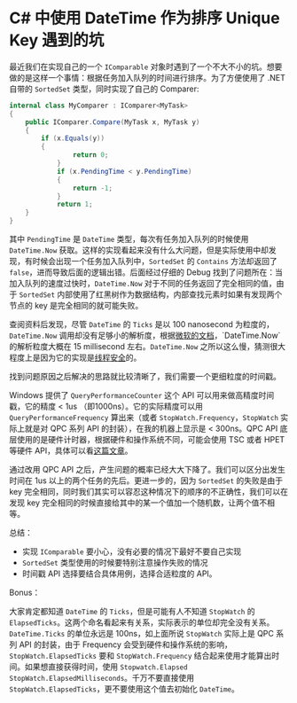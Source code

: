 C# 中使用 DateTime 作为排序 Unique Key 遇到的坑
===========================================

最近我们在实现自己的一个 `IComparable` 对象时遇到了一个不大不小的坑。想要做的是这样一个事情：根据任务加入队列的时间进行排序。为了方便使用了 .NET 自带的 `SortedSet` 类型，同时实现了自己的 Comparer:

```csharp
internal class MyComparer : IComparer<MyTask>
{
    public IComparer.Compare(MyTask x, MyTask y)
    {
        if (x.Equals(y))
        {
        		return 0;
        	}
        	if (x.PendingTime < y.PendingTime)
        	{
        		return -1;
        	}
        	return 1;
    }
}
```

其中 `PendingTime` 是 `DateTime` 类型，每次有任务加入队列的时候使用 `DateTime.Now` 获取。这样的实现看起来没有什么大问题，但是实际使用中却发现，有时候会出现一个任务加入队列中，`SortedSet` 的 `Contains` 方法却返回了 `false`，进而导致后面的逻辑出错。后面经过仔细的 Debug 找到了问题所在：当加入队列的速度过快时，`DateTime.Now` 对于不同的任务返回了完全相同的值，由于 `SortedSet` 内部使用了红黑树作为数据结构，内部查找元素时如果有发现两个节点的 key 是完全相同的就可能失败。

查阅资料后发现，尽管 `DateTime` 的 `Ticks` 是以 100 nanosecond 为粒度的，`DateTime.Now` 调用却没有足够小的解析度，根据[微软的文档](https://msdn.microsoft.com/en-us/library/system.datetime.now(v=vs.110).aspx)，`DateTime.Now` 的解析粒度大概在 15 millisecond 左右。`DateTime.Now` 之所以这么慢，猜测很大程度上是因为它的实现是[线程安全](http://stackoverflow.com/q/26144436)的。

找到问题原因之后解决的思路就比较清晰了，我们需要一个更细粒度的时间戳。

Windows 提供了 `QueryPerformanceCounter` 这个 API 可以用来做高精度时间戳，它的精度 < 1us （即1000ns）。它的实际精度可以用 `QueryPerformanceFrequency` 算出来（或者 `StopWatch.Frequency`，`StopWatch` 实际上就是对 QPC 系列 API 的封装），在我的机器上显示是 < 300ns。QPC API 底层使用的是硬件计时器，根据硬件和操作系统不同，可能会使用 TSC 或者 HPET 等硬件 API，具体可以看[这篇文章](http://aakinshin.net/en/blog/dotnet/stopwatch/)。

通过改用 QPC API 之后，产生问题的概率已经大大下降了。我们可以区分出发生时间在 1us 以上的两个任务的先后。更进一步的，因为 `SortedSet` 的失败是由于 key 完全相同，同时我们其实可以容忍这种情况下的顺序的不正确性，我们可以在发现 key 完全相同的时候直接给其中的某一个值加一个随机数，让两个值不相等。

总结：

* 实现 `IComparable` 要小心，没有必要的情况下最好不要自己实现
* `SortedSet` 类型使用的时候要特别注意操作失败的情况
* 时间戳 API 选择要结合具体用例，选择合适粒度的 API。

Bonus：

大家肯定都知道 `DateTime` 的 `Ticks`，但是可能有人不知道 `StopWatch` 的 `ElapsedTicks`。这两个命名看起来有关系，实际表示的单位却完全没有关系。`DateTime.Ticks` 的单位永远是 100ns，如上面所说 `StopWatch` 实际上是 QPC 系列 API 的封装，由于 Frequency 会受到硬件和操作系统的影响，`StopWatch.ElapsedTicks` 要和 `StopWatch.Frequency` 结合起来使用才能算出时间。如果想直接获得时间，使用 `Stopwatch.Elapsed` `StopWatch.ElapsedMilliseconds`。千万不要直接使用 `StopWatch.ElapsedTicks`，更不要使用这个值去初始化 `DateTime`。





